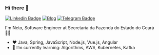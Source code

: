 ### Hi there 👋

[![Linkedin Badge](https://img.shields.io/badge/-LinkedIn-blue?style=flat-square&logo=Linkedin&logoColor=white&link=https://www.linkedin.com/in/netodeolino)](https://www.linkedin.com/in/netodeolino)
[![Blog](https://img.shields.io/badge/-netodeolino-181717?style=flat-square&logo=html5&link=https://netodeolino.github.io/)](https://netodeolino.github.io/)
[![Telegram Badge](https://img.shields.io/badge/-Telegram-1ca0f1?style=flat-square&labelColor=1ca0f1&logo=telegram&logoColor=white&link=https://t.me/netodeolino)](https://t.me/netodeolino)


I'm Neto, Software Engineer at Secretaria da Fazenda do Estado do Ceará :man_technologist:
- :heart: Java, Spring, JavaScript, Node.js, Vue.js, Angular
- 🌱 I’m currently learning: Algorithms, AWS, Kubernetes, Kafka

